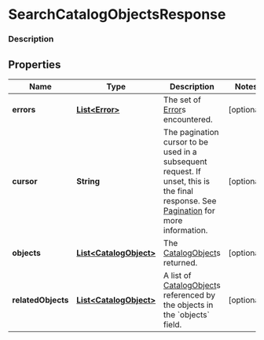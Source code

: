 
# SearchCatalogObjectsResponse

### Description



## Properties
Name | Type | Description | Notes
------------ | ------------- | ------------- | -------------
**errors** | [**List&lt;Error&gt;**](Error.md) | The set of [Error](#type-error)s encountered. |  [optional]
**cursor** | **String** | The pagination cursor to be used in a subsequent request. If unset, this is the final response. See [Pagination](/basics/api101/pagination) for more information. |  [optional]
**objects** | [**List&lt;CatalogObject&gt;**](CatalogObject.md) | The [CatalogObject](#type-catalogobject)s returned. |  [optional]
**relatedObjects** | [**List&lt;CatalogObject&gt;**](CatalogObject.md) | A list of [CatalogObject](#type-catalogobject)s referenced by the objects in the &#x60;objects&#x60; field. |  [optional]




